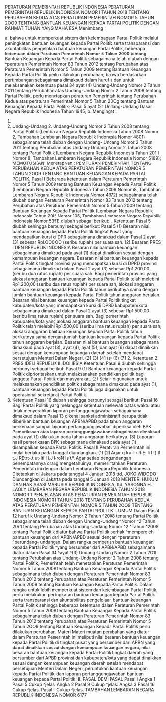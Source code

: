  PERATURAN PEMERINTAH REPUBLIK INDONESIA PERATURAN PEMERINTAH REPUBLIK INDONESIA NOMOR l TAHUN 2018 TENTANG PERUBAHAN KEDUA ATAS PERATURAN PEMERINTAH NOMOR 5 TAHUN 2OO9 TENTANG BANTUAN KEUANGAN KEPADA PARTAI POLITIK
DENGAN RAHMAT TUHAN YANG MAHA ESA
Menimbang :

a. bahwa untuk memperkuat sistem dan kelembagaan Partai Politik melalui peningkatan bantuan keuangan kepada Partai Politik serta transparansi dan akuntabilitas pengelolaan bantuan keuangan Partai Politik, beberapa ketentuan dalam Peraturan Pemerintah Nomor 5 Tahun 2009 tentang Bantuan Keuangan Kepada Partai Politik sebagaimana telah diubah dengan ^peraturan Pemerintah Nomor 83 Tahun 2012 tentang Perubahan atas Peraturan Pemerintah Nomor 5 Tahun 2009 tentang Bantuan Keuangan Kepada Partai Politik perlu dilakukan perubahan; bahwa berdasarkan pertimbangan sebagaimana dimaksud dalam huruf a dan untuk melaksanakan ketentuan pasal 34 ayat (4) Undang-Undang Nomor 2 Tahun 2011 tentang Perubahan atas Undang-Undang Nomor 2 Tahun 2008 tentang Partai Politik, perlu menetapkan peraturan Pemerintah tentang Perubahan Kedua atas peraturan Pemerintah Nomor 5 Tahun 2OOg tentang Bantuan Keuangan Kepada Partai Politik; Pasal 5 ayat (21 Undang-Undang Dasar Negara Republik Indonesia Tahun 1945;
b.
Mengingat :

1.
2. Undang-Undang 2. Undang-Undang Nomor 2 Tahun 2008 tentang Partai Politik (Lembaran Negara Republik Indonesia Tahun 2008 Nomor 2, Tambahan Lembaran Negara Republik Indonesia Nomor 4801) sebagaimana telah diubah dengan Undang- Undang Nomor 2 Tahun 2011 tentang Perubahan atas Undang-Undang Nomor 2 Tahun 2008 tentang Partai Politik (Lembaran Negara Republik Indonesia Tahun 201 I Nomor 8, Tambahan Lembaran Negara Republik Indonesia Nomor 5189); MEMUTUSI(AN: MenetapKan : PEMTURAN PEMERINTAH TENTANG PERUBAHAN KEDUA ATAS PERATURAN PEMERINTAH NOMOR 5 TAHUN 2OO9 TENTANC BANTUAN KEUANGAN KEPADA PARTAI POLITIK,
Pasal I
Beberapa ketentuan dalam Peraturan Pemerintah Nomor 5 Tahun 2009 tentang Bantuan Keuangan Kepada Partai Politik (Lembaran Negara Republik Indonesia Tahun 2009 Nomor i8, Tambahan Lembaran Negara Republik Indonesia Nomor 4972) sebagaimana telah diubah dengan Peraturan Pemerintah Nomor 83 Tahun 2012 tentang Perubahan atas Peraturan Pemerintah Nomor 5 Tahun 2009 tentang Bantuan Keuangan Kepada Partai Politik (Lembaran Negara Republik Indonesia Tahun 20i2 Nomor 195, Tambahan Lembaran Negara Republik Indonesia Nomor 5351) diubah sebagai berikut:
l. Ketentuan Pasal 5 diubah sehingga berbunyi sebagai berikut: Pasal 5 (1) Besaran niiai bantuan keuangan kepada Partai Politik tingkat Pusat yang mendapatkan kursi di DPR sebagaimana dimaksud dalam Pasal 2 ayat (31 sebesar Rpl.OO0,OO (seribu rupiah) per suara sah.
(2) Besaran PRES I DEN REPUBLIK INDONESIA Besaran nilai bantuan keuangan sebagaimana dimaksud pada ayat (1) dapat dinaikkan sesuai dengan kemampuan keuangan negara. Besaran nilai bantuan keuangan kepada Partai Politik tingkat provinsi yang mendapatkan kursi di DPRD provinsi sebagaimana dimaksud dalam Pasal 2 ayat (3) sebesar Rp1.200,00 (seribu dua ratus rupiah) per suara sah. Bagi pemerintah provinsi yang alokasi anggaran bantuan keuangan kepada Partai Politik telah melebihi Rp1.200,00 (seribu dua ratus rupiah) per suara sah, alokasi anggaran bantuan keuangan kepada Partai Politik tahun berikutnya sama dengan jumlah bantuan keuangan kepada Partai Politik tahun anggaran berjalan. Besaran nilai bantuan keuangan kepada Partai Politik tingkat kabupaten/kota yang mendapatkan kursi di DPRD kabupaten/kota sebagaimana dimaksud dalam Pasal 2 ayat (3) sebesar Rp1.500,00 (seribu lima ratus rupiah) per suara sah. Bagi pemerintah kabupaten/kota yang alokasi anggaran bantuan keuangan kepada Partai Politik telah melebihi Rp1.500,00 (seribu lima ratus rupiah) per suara sah, alokasi anggaran bantuan keuangan kepada Partai Politik tahun berikutnya sama dengan jumlah bantuan keuangan kepada Partai Politik tahun anggaran berjalan. Besaran nilai bantuan keuangan sebagaimana dimaksud pada ayat (3), ayat (4), ayat (5), dan ayat (6) dapat dinaikkan sesuai dengan kemampuan keuangan daerah setelah mendapat persetujuan Menteri Dalam Negeri. (21 (3) (41 (s) (6) (71 2. Ketentuan 2. PRES IDEI.I REPUELIK II.IDOI.IESIA Ketentuan Pasal 9 diubah sehingga berbunyi sebagai berikut: Pasal 9 (1) Bantuan keuangan kepada Partai Politik diprioritaskan untuk melaksanakan pendidikan politik bagi anggota Partai Politik dan masyarakat. (21 Selain digunakan untuk melaksanakan pendidikan politik sebagaimana dimaksud pada ayat (1), bantuan keuangan kepada Partai Politik juga digunakan untuk operasional sekretariat Partai Politik.
3. Ketentuan Pasal 16 diubah sehingga berbunyi sebagai berikut:
Pasal 16
Bagi Partai Politik yang melanggar ketentuan melewati batas waktu atau tidak menyerahkan laporan pertanggungjawaban sebagaimana dimaksud dalam Pasal 13 dikenai sanksi administratif berupa tidak diberikan bantuan keuangan APBN/APBD pada tahun anggaran berkenaan sampai laporan pertanggungjawaban diperiksa oleh BPK. Pemeriksaan atas laporan pertanggungjawaban sebagaimana dimaksud pada ayat (1) dilakukan pada tahun anggaran berikutnya. (3) Laporan hasil pemeriksaan BPK sebagaimana dimaksud pada ayat (1) disampaikan kepada Partai Politik.
Pasal II
Peraturan Pernerintah ini mulai berlaku pada tanggal diundangkan.
(1) (2) Agar q.lru l-r R E: li I t) tI t.J REtrt-.t ut-lti I l.J l-roN Is t/\ Agar setiap pengundangan penempatannya orang mengetahuinya, memerintahkan Peraturan Pemerintah ini dengan dalam Lembaran Negara Republik Indonesia. Ditetapkan di Jakarta pada tanggal 4 Januari 2018 ttd. JOKO WIDODO Diundangkan di Jakarta pada tanggal 5 Januari 2018 MENTERI HUKUM DAN HAK ASASI MANUSIA REPUBLIK INDONESIA, ttd. YASONNA H. LAOLY LEMBARAN NEGARA REPUBLIK INDONESIA TAHUN 2018 NOMOR 1 PENJELASAN ATAS PERATURAN PEMERINTAH REPUBLIK INDONESIA NOMOR l TAHUN 2018 TENTANG PERUBAHAN KEDUA ATAS PERATURAN PEMERINTAH NOMOR 5 TAHUN 2OO9 TENTANG BANTUAN KEUANGAN KEPADA PARTAI ^POLITIK I. UMUM Dalam Pasal 12 huruf k Undang-Undang Nomor 2 Tahun ^2008 tentang Partai Politik sebagaimana teiah diubah dengan Undang-Undang ^Nomor ^2 Tahun 20i 1 tentang Perubahan atas Undang-Undang Nomor ^2 ^Tahun ^2008 tentang Partai Politik diatur bahwa Partai Politik berhak ^memperoleh bantuan keuangan dari APBN/APBD sesuai dengan ^peraturan ^perundang- undangan. Dalam rangka pemberian bantuan keuangan kepada Partai Politik ^yang bersumber dari APBN/APBD sebagaimana diatur dalam Pasal 34 ^ayat ^(3) Undang-Undang Nomor 2 Tahun 2O1l tentang Perubahan atas Undang-Undang Nomor 2 Tahun 2008 tentang Partai Politik, Pemerintah telah menetapkan Peraturan Pemerintah Nomor 5 Tahun 2009 tentang Bantuan Keuangan Kepada Partai Politik sebagaimana telah diubah dengan Peraturan Pemerintah Nomor 83 Tahun 2012 tentang Perubahan atas Peraturan Pemerintah Nomor 5 Tahun 2009 tentang Bantuan Keuangan Kepada Partai Politik. Dalam rangka untuk lebih memperkuat sistem dan keiembagaan Partai Politik, perlu melakukan peningkatan bantuan keuangan kepada Partai Politik serta transparansi dan akuntabilitas pengelolaan bantuan keuangan Partai Politik sehingga beberapa ketentuan dalam Peraturan Pemerintah Nomor 5 Tahun 2009 tentang Bantuan Keuangan Kepada Partai Politik sebagaimana telah diubah dengan Peraturan Pemerintah Nomor 83 Tahun 2012 tentang Perubahan atas Peraturan Pemerintah Nomor 5 Tahun 2OO9 tentang Bantuan Keuangan Kepada Partai Politik perlu dilakukan perubahan. Materi Materi muatan perubahan yang diatur dalam Peraturan Pemerintah ini meliputi nilai besaran bantuan keuangan kepada Partai Politik di tingkat pusat yang bersumber dari APBN yang dapat dinaikkan sesuai dengan kemampuan keuangan negara, nilai besaran bantuan keuangan kepada Partai Politik tingkat daerah yang bersumber dari APBD provinsi dan kabupaten/kota yang dapat dinaikkan sesuai dengan kemampuan keuangan daerah setelah mendapat persetujuan Menteri Dalam Negeri, peruntukan bantuan keuangan kepada Partai Politik, dan laporan pertanggungjawaban bantuan keuangan kepada Partai Politik. II. PASAL DEMI PASAL
Pasal I
Angka 1
Pasal 5
Cukup ^jelas. Angka 2
Pasal 9
Cukup ^jelas. Angka 3
Pasal 16
Cukup ^jelas.
Pasal II
Cukup ^jelas. TAMBAHAN LEMBARAN NEGARA REPUBLIK INDONESIA NOMOR 6177